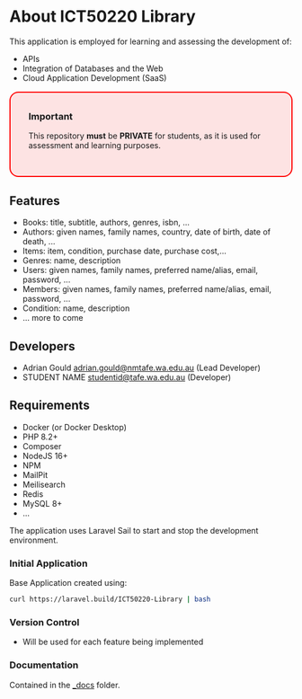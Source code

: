 # About ICT50220 Library

This application is employed for learning and assessing the development of:

- APIs
- Integration of Databases and the Web
- Cloud Application Development (SaaS)

<div style="margin-top: 1rem; border: 2px solid #ff0000; border-radius: 1rem; padding: 2rem; background: rgba(255,0,0,0.10);">
<h3 style="padding-top:0; margin-top:0;">Important</h3>
<p>This repository <strong>must</strong> be <strong>PRIVATE</strong> for students, as it is used for assessment and learning purposes.</p>
</div>

## Features

- Books: title, subtitle, authors, genres, isbn, ...
- Authors: given names, family names, country, date of birth, date of death, ...
- Items: item, condition, purchase date, purchase cost,...
- Genres: name, description
- Users: given names, family names, preferred name/alias, email, password, ...
- Members: given names, family names, preferred name/alias, email, password, ...
- Condition: name, description
- ... more to come

## Developers

- Adrian Gould <adrian.gould@nmtafe.wa.edu.au> (Lead Developer)
- STUDENT NAME <studentid@tafe.wa.edu.au> (Developer)

## Requirements

- Docker (or Docker Desktop)
- PHP 8.2+
- Composer
- NodeJS 16+
- NPM
- MailPit
- Meilisearch
- Redis
- MySQL 8+
- ... 

The application uses Laravel Sail to start and stop the development environment.

### Initial Application
Base Application created using:
```bash
curl https://laravel.build/ICT50220-Library | bash
```

### Version Control

- Will be used for each feature being implemented

### Documentation

Contained in the [_docs](_docs) folder.
